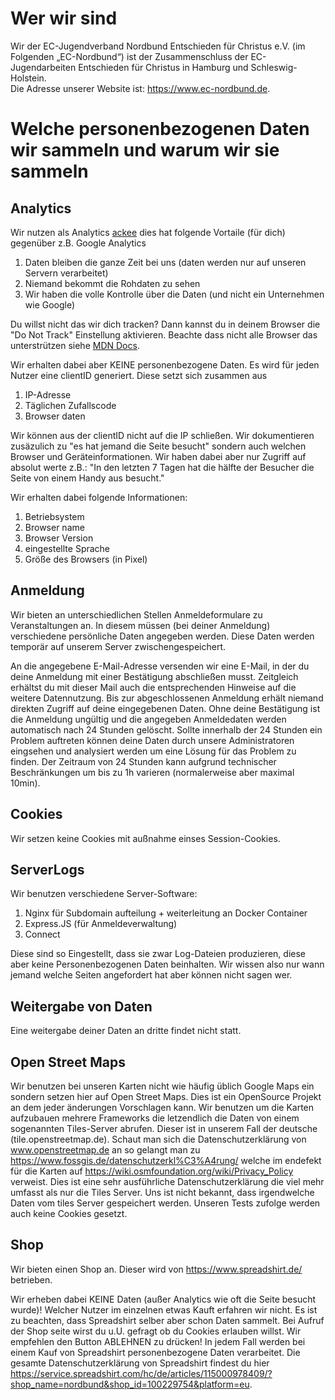 # Wer wir sind

Wir der EC-Jugendverband Nordbund Entschieden für Christus e.V. (im Folgenden „EC-Nordbund“) ist der Zusammenschluss der EC-Jugendarbeiten Entschieden für Christus in Hamburg und Schleswig-Holstein.  
Die Adresse unserer Website ist: https://www.ec-nordbund.de.

# Welche personenbezogenen Daten wir sammeln und warum wir sie sammeln

## Analytics
Wir nutzen als Analytics [ackee](https://ackee.electerious.com/) dies hat folgende Vortaile (für dich) gegenüber z.B. Google Analytics

1. Daten bleiben die ganze Zeit bei uns (daten werden nur auf unseren Servern verarbeitet)
2. Niemand bekommt die Rohdaten zu sehen
3. Wir haben die volle Kontrolle über die Daten (und nicht ein Unternehmen wie Google)

Du willst nicht das wir dich tracken? Dann kannst du in deinem Browser die "Do Not Track" Einstellung aktivieren. Beachte dass nicht alle Browser das unterstrützen siehe [MDN Docs](https://developer.mozilla.org/en-US/docs/Web/API/navigator/doNotTrack).

Wir erhalten dabei aber KEINE personenbezogene Daten. Es wird für jeden Nutzer eine clientID generiert. Diese setzt sich zusammen aus

1. IP-Adresse
2. Täglichen Zufallscode
3. Browser daten

Wir können aus der clientID nicht auf die IP schließen. Wir dokumentieren zusäzulich zu "es hat jemand die Seite besucht" sondern auch welchen Browser und Geräteinformationen. Wir haben dabei aber nur Zugriff auf absolut werte z.B.: "In den letzten 7 Tagen hat die hälfte der Besucher die Seite von einem Handy aus besucht."

Wir erhalten dabei folgende Informationen:
1. Betriebsystem
2. Browser name
3. Browser Version
4. eingestellte Sprache
5. Größe des Browsers (in Pixel)


## Anmeldung

Wir bieten an unterschiedlichen Stellen Anmeldeformulare zu Veranstaltungen an. In diesem müssen (bei deiner Anmeldung) verschiedene persönliche Daten angegeben werden. Diese Daten werden temporär auf unserem Server zwischengespeichert.

An die angegebene E-Mail-Adresse versenden wir eine E-Mail, in der du deine Anmeldung mit einer Bestätigung abschließen musst. Zeitgleich erhältst du mit dieser Mail auch die entsprechenden Hinweise auf die weitere Datennutzung. Bis zur abgeschlossenen Anmeldung erhält niemand direkten Zugriff auf deine eingegebenen Daten. Ohne deine Bestätigung ist die Anmeldung ungültig und die angegeben Anmeldedaten werden automatisch nach 24 Stunden gelöscht. Sollte innerhalb der 24 Stunden ein Problem auftreten können deine Daten durch unsere Administratoren eingsehen und analysiert werden um eine Lösung für das Problem zu finden. Der Zeitraum von 24 Stunden kann aufgrund technischer Beschränkungen um bis zu 1h varieren (normalerweise aber maximal 10min).

<!-- ## Kontaktformulare

Wenn ein Benutzer Kontakt über eins der Kontakt-Formulare am Ende unserer Websiten mit uns aufnimmt, werden die angegebnen Daten in der Datenbank unserer Website gespeichert und direkt an den ausgewähten Kontakt gesendet. Diese E-Mail enthält die IP-Adresse, den Zeitstempel, den Namen, die E-Mail-Adresse, die Website und die Nachricht des Absenders.

Eine Weitergabe der Daten findet nur im Sinne der Anfrage und innerhalb des EC-Nordbundes statt. (Zum Beispiel, wenn für die Anfrage nicht der zuständige Ansprechpartner ausgewählt wurde, oder wenn die Bearbeitung der Nachricht aus anderen Gründen eine Weitergabe erforderlich macht.) -->

## Cookies

Wir setzen keine Cookies mit außnahme einses Session-Cookies.
<!-- Im nächsten Abschnitt über Service Workers gibt es noch einige Informationen was zusätzlich von deinem Browser gespeichert wird. -->

## ServerLogs

Wir benutzen verschiedene Server-Software:

1. Nginx für Subdomain aufteilung + weiterleitung an Docker Container
2. Express.JS (für Anmeldeverwaltung)
3. Connect

Diese sind so Eingestellt, dass sie zwar Log-Dateien produzieren, diese aber keine Personenbezogenen Daten beinhalten. Wir wissen also nur wann jemand welche Seiten angefordert hat aber können nicht sagen wer.

## Weitergabe von Daten

Eine weitergabe deiner Daten an dritte findet nicht statt.
<!-- Daten des Kontakt-Formulares werden an die Ausgewählte Person übernmittelt.
Eine Weitergabe der Daten an Personen außerhalb des EC-Nordbundes findet nicht statt.

Unser Server ist in Deutschland lokalisiert. -->

## Open Street Maps
Wir benutzen bei unseren Karten nicht wie häufig üblich Google Maps ein sondern setzen hier auf Open Street Maps. Dies ist ein OpenSource Projekt an dem jeder änderungen Vorschlagen kann. Wir benutzen um die Karten aufzubauen mehrere Frameworks die letzendlich die Daten von einem sogenannten Tiles-Server abrufen. Dieser ist in unserem Fall der deutsche (tile.openstreetmap.de). Schaut man sich die Datenschutzerklärung von www.openstreetmap.de an so gelangt man zu https://www.fossgis.de/datenschutzerkl%C3%A4rung/ welche im endefekt für die Karten auf https://wiki.osmfoundation.org/wiki/Privacy_Policy verweist. Dies ist eine sehr ausführliche Datenschutzerklärung die viel mehr umfasst als nur die Tiles Server. Uns ist nicht bekannt, dass irgendwelche Daten vom tiles Server gespeichert werden. Unseren Tests zufolge werden auch keine Cookies gesetzt.

## Shop
Wir bieten einen Shop an. Dieser wird von https://www.spreadshirt.de/ betrieben. 

Wir erheben dabei KEINE Daten (außer Analytics wie oft die Seite besucht wurde)! Welcher Nutzer im einzelnen etwas Kauft erfahren wir nicht. Es ist zu beachten, dass Spreadshirt selber aber schon Daten sammelt. Bei Aufruf der Shop seite wirst du u.U. gefragt ob du Cookies erlauben willst. Wir empfehlen den Button ABLEHNEN zu drücken! In jedem Fall werden bei einem Kauf von Spreadshirt personenbezogene Daten verarbeitet. Die gesamte Datenschutzerklärung von Spreadshirt findest du hier https://service.spreadshirt.com/hc/de/articles/115000978409/?shop_name=nordbund&shop_id=100229754&platform=eu.

